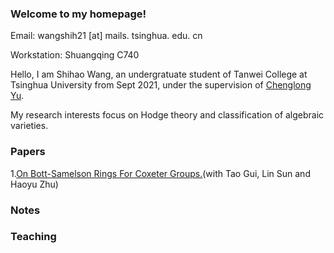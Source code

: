 ### Welcome to my homepage!

Email: wangshih21 [at] mails. tsinghua. edu. cn

Workstation: Shuangqing C740

Hello, I am Shihao Wang, an undergratuate student of Tanwei College at Tsinghua University from Sept 2021, under the supervision of [Chenglong Yu](https://chenglongyu.github.io/). 

My research interests focus on Hodge theory and classification of algebraic varieties.

### Papers

1.[On Bott-Samelson Rings For Coxeter Groups.](http://arxiv.org/abs/2408.10155)(with Tao Gui, Lin Sun and Haoyu Zhu)


### Notes

### Teaching
   
